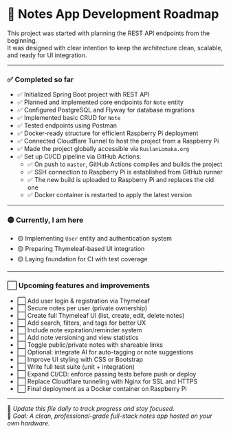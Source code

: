 # 🚀 Notes App Development Roadmap

This project was started with planning the REST API endpoints from the beginning.  
It was designed with clear intention to keep the architecture clean, scalable, and ready for UI integration.

---

### ✅ Completed so far

- ✅ Initialized Spring Boot project with REST API
- ✅ Planned and implemented core endpoints for `Note` entity
- ✅ Configured PostgreSQL and Flyway for database migrations
- ✅ Implemented basic CRUD for `Note`
- ✅ Tested endpoints using Postman
- ✅ Docker-ready structure for efficient Raspberry Pi deployment
- ✅ Connected Cloudflare Tunnel to host the project from a Raspberry Pi
- ✅ Made the project globally accessible via `RuslanLomaka.org`
- ✅ Set up CI/CD pipeline via GitHub Actions:
    - ✅ On push to `master`, GitHub Actions compiles and builds the project
    - ✅ SSH connection to Raspberry Pi is established from GitHub runner
    - ✅ The new build is uploaded to Raspberry Pi and replaces the old one
    - ✅ Docker container is restarted to apply the latest version

---

### 🟡 **Currently, I am here**

- 🟡 Implementing `User` entity and authentication system
- 🟡 Preparing Thymeleaf-based UI integration
- 🟡 Laying foundation for CI with test coverage

---

### ⬜ Upcoming features and improvements

- ⬜ Add user login & registration via Thymeleaf
- ⬜ Secure notes per user (private ownership)
- ⬜ Create full Thymeleaf UI (list, create, edit, delete notes)
- ⬜ Add search, filters, and tags for better UX
- ⬜ Include note expiration/reminder system
- ⬜ Add note versioning and view statistics
- ⬜ Toggle public/private notes with shareable links
- ⬜ Optional: integrate AI for auto-tagging or note suggestions
- ⬜ Improve UI styling with CSS or Bootstrap
- ⬜ Write full test suite (unit + integration)
- ⬜ Expand CI/CD: enforce passing tests before push or deploy
- ⬜ Replace Cloudflare tunneling with Nginx for SSL and HTTPS
- ⬜ Final deployment as a Docker container on Raspberry Pi

---

🧠 *Update this file daily to track progress and stay focused.*  
🧰 *Goal: A clean, professional-grade full-stack notes app hosted on your own hardware.*